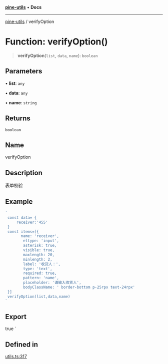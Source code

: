 [**pine-utils**](../README.md) • **Docs**

***

[pine-utils](../globals.md) / verifyOption

# Function: verifyOption()

> **verifyOption**(`list`, `data`, `name`): `boolean`

## Parameters

• **list**: `any`

• **data**: `any`

• **name**: `string`

## Returns

`boolean`

## Name

verifyOption

## Description

表单校验

## Example

```ts
`
 const data= {
     receiver:'455'
 }
 const items=[{
       name: 'receiver',
        eltype: 'input',
        asterisk: true,
        visible: true,
        maxlength: 20,
        minlength: 2,
        label: '收货人：',
        type: 'text',
        required: true,
        pattern: 'name',
        placeholder: '请输入收货人',
        bodyClassName: ' border-bottom p-25rpx text-24rpx'
 }]
 verifyOption(list,data,name)
`
```

## Export

true
`

## Defined in

[utils.ts:317](https://github.com/byzhyt/pine-utils/blob/924fa77904d2b99c7ab94631f9f8a700b695aa96/src/utils.ts#L317)
